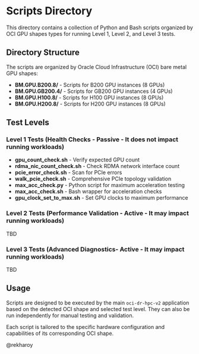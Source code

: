 # Scripts Directory

This directory contains a collection of Python and Bash scripts organized by OCI GPU shapes types for running Level 1, Level 2, and Level 3 tests.

## Directory Structure

The scripts are organized by Oracle Cloud Infrastructure (OCI) bare metal GPU shapes:

- **BM.GPU.B200.8/** - Scripts for B200 GPU instances (8 GPUs)
- **BM.GPU.GB200.4/** - Scripts for GB200 GPU instances (4 GPUs)  
- **BM.GPU.H100.8/** - Scripts for H100 GPU instances (8 GPUs)
- **BM.GPU.H200.8/** - Scripts for H200 GPU instances (8 GPUs)

## Test Levels

### Level 1 Tests (Health Checks - Passive - It does not impact running workloads)
- **gpu_count_check.sh** - Verify expected GPU count
- **rdma_nic_count_check.sh** - Check RDMA network interface count
- **pcie_error_check.sh** - Scan for PCIe errors
- **walk_pcie_check.sh** - Comprehensive PCIe topology validation
- **max_acc_check.py** - Python script for maximum acceleration testing
- **max_acc_check.sh** - Bash wrapper for acceleration checks
- **gpu_clock_set_to_max.sh** - Set GPU clocks to maximum performance


### Level 2 Tests (Performance Validation - Active - It may impact running workloads)
TBD

### Level 3 Tests (Advanced Diagnostics- Active - It may impact running workloads)
TBD


## Usage

Scripts are designed to be executed by the main `oci-dr-hpc-v2` application based on the detected OCI shape and selected test level. They can also be run independently for manual testing and validation.

Each script is tailored to the specific hardware configuration and capabilities of its corresponding OCI shape.

@rekharoy